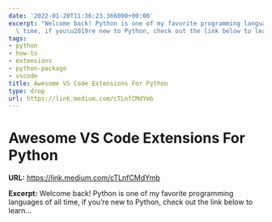 ```yaml
---
date: '2022-01-20T11:36:23.366000+00:00'
excerpt: "Welcome back! Python is one of my favorite programming languages of all\
  \ time, if you\u2019re new to Python, check out the link below to learn\u2026"
tags:
- python
- how-to
- extensions
- python-package
- vscode
title: Awesome VS Code Extensions For Python
type: drop
url: https://link.medium.com/cTLnfCMdYmb
---
```


# Awesome VS Code Extensions For Python

**URL:** https://link.medium.com/cTLnfCMdYmb

**Excerpt:** Welcome back! Python is one of my favorite programming languages of all time, if you’re new to Python, check out the link below to learn…
